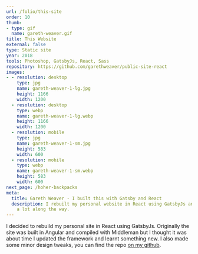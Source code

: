 ```yaml
---
url: /folio/this-site
order: 10
thumb:
- type: gif
  name: gareth-weaver.gif
title: This Website
external: false
type: Static site
year: 2018
tools: Photoshop, GatsbyJs, React, Sass
repository: https://github.com/garethweaver/public-site-react
images:
- - resolution: desktop
    type: jpg
    name: gareth-weaver-1-lg.jpg
    height: 1166
    width: 1200
  - resolution: desktop
    type: webp
    name: gareth-weaver-1-lg.webp
    height: 1166
    width: 1200
  - resolution: mobile
    type: jpg
    name: gareth-weaver-1-sm.jpg
    height: 583
    width: 600
  - resolution: mobile
    type: webp
    name: gareth-weaver-1-sm.webp
    height: 583
    width: 600
next_page: /hoher-backpacks
meta:
  title: Gareth Weaver - I built this with Gatsby and React
  description: I rebuilt my personal website in React using GatsbyJs and learnt
    a lot along the way.
---
```

I decided to rebuild my personal site in React using GatsbyJs. Originally
the site was built in Angular and compiled with Middleman but I thought it was
about time I updated the framework and learnt something new. I also made some
minor design tweaks, you can find the repo <a href="https://github.com/garethweaver/public-site-react"
target="_blank" rel="noopener noreferrer">on my github</a>.</p>
